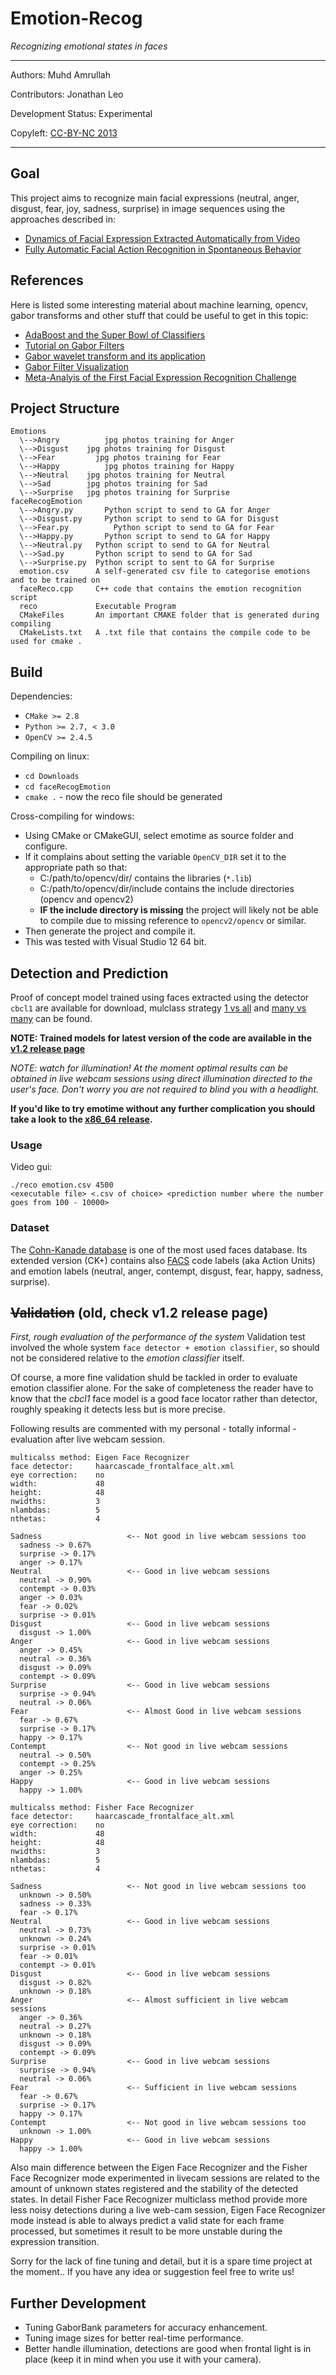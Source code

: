 Emotion-Recog
=======

_Recognizing emotional states in faces_

----------------------------------------------

Authors: Muhd Amrullah

Contributors: Jonathan Leo

Development Status: Experimental 

Copyleft: [CC-BY-NC 2013](http://creativecommons.org/licenses/by-nc/3.0/)

----------------------------------------------

## Goal
This project aims to recognize main facial expressions (neutral, anger, disgust, fear, joy, sadness, surprise) in image
sequences using the approaches described in:

* [Dynamics of Facial Expression Extracted Automatically from Video](http://ieeexplore.ieee.org/xpl/articleDetails.jsp?arnumber=1384873)
* [Fully Automatic Facial Action Recognition in Spontaneous Behavior](http://ieeexplore.ieee.org/xpl/articleDetails.jsp?arnumber=1613024)

## References

Here is listed some interesting material about machine learning, opencv, gabor transforms and other
stuff that could be useful to get in this topic:

 * [AdaBoost and the Super Bowl of Classifiers](http://www.inf.fu-berlin.de/inst/ag-ki/rojas_home/documents/tutorials/adaboost4.pdf)
 * [Tutorial on Gabor Filters](http://mplab.ucsd.edu/tutorials/gabor.pdf)
 * [Gabor wavelet transform and its application](http://disp.ee.ntu.edu.tw/~pujols/Gabor%20wavelet%20transform%20and%20its%20application.pdf)
 * [Gabor Filter Visualization](http://www.cs.umd.edu/class/spring2005/cmsc838s/assignment-projects/gabor-filter-visualization/report.pdf)
 * [Meta-Analyis of the First Facial Expression Recognition Challenge](http://ieeexplore.ieee.org/xpl/articleDetails.jsp?arnumber=6222016)

## Project Structure

    Emotions
      \-->Angry 		 jpg photos training for Anger
      \-->Disgust 	 jpg photos training for Disgust
      \-->Fear		   jpg photos training for Fear
      \-->Happy 		 jpg photos training for Happy
      \-->Neutral    jpg photos training for Neutral
      \-->Sad        jpg photos training for Sad
      \-->Surprise   jpg photos training for Surprise
    faceRecogEmotion            
      \-->Angry.py 		 Python script to send to GA for Anger
      \-->Disgust.py 	 Python script to send to GA for Disgust
      \-->Fear.py		   Python script to send to GA for Fear
      \-->Happy.py 		 Python script to send to GA for Happy
      \-->Neutral.py   Python script to send to GA for Neutral
      \-->Sad.py       Python script to send to GA for Sad
      \-->Surprise.py  Python script to sent to GA for Surprise
      emotion.csv      A self-generated csv file to categorise emotions and to be trained on
      faceReco.cpp     C++ code that contains the emotion recognition script
      reco             Executable Program
      CMakeFiles       An important CMAKE folder that is generated during compiling
      CMakeLists.txt   A .txt file that contains the compile code to be used for cmake .


## Build

Dependencies:

* `CMake >= 2.8`
* `Python >= 2.7, < 3.0`
* `OpenCV >= 2.4.5`

Compiling on linux:

* `cd Downloads`
* `cd faceRecogEmotion`
* `cmake .` - now the reco file should be generated

Cross-compiling for windows:

* Using CMake or CMakeGUI, select emotime as source folder and configure.
* If it complains about setting the variable `OpenCV_DIR` set it to the appropriate path so that:
  - C:/path/to/opencv/dir/ contains the libraries (`*.lib`)
  - C:/path/to/opencv/dir/include contains the include directories (opencv and opencv2)
  - **IF the include directory is missing** the project will likely not be able
    to compile due to missing reference to `opencv2/opencv` or similar.
* Then generate the project and compile it.
* This was tested with Visual Studio 12 64 bit.

## Detection and Prediction

Proof of concept model trained using faces extracted using the detector `cbcl1` are available for download, mulclass strategy [1 vs all](https://dl.dropboxusercontent.com/u/7618747/dataset_svm_354_cbcl1_1vsall.zip) and [many vs many](https://dl.dropboxusercontent.com/u/7618747/dataset_svm_354_cbcl1_1vsallext.zip) can be found.

__NOTE: Trained models for latest version of the code are available in the [v1.2 release page](https://github.com/luca-m/emotime/releases/tag/v1.2-experimental)__

_NOTE: watch for illumination! At the moment optimal results can be obtained in live webcam sessions using direct illumination directed to the user's face. Don't worry you are not required to blind you with a headlight._

__If you'd like to try emotime without any further complication you should take a look to the [x86_64 release](https://github.com/luca-m/emotime/releases/tag/v1.1-experimental).__


### Usage

Video gui:

    ./reco emotion.csv 4500   
    <executable file> <.csv of choice> <prediction number where the number goes from 100 - 10000>


### Dataset

The [Cohn-Kanade database](http://www.consortium.ri.cmu.edu/ckagree/) is one of the most used faces database. Its extended version (CK+) contains also [FACS](http://en.wikipedia.org/wiki/Facial_Action_Coding_System)
code labels (aka Action Units) and emotion labels (neutral, anger, contempt, disgust, fear, happy, sadness, surprise).

## ~~Validation~~ (old, check v1.2 release page)

_First, rough evaluation of the performance of the system_ 
Validation test involved the whole system `face detector + emotion classifier`, so should not be considered relative to the _emotion classifier_ itself. 

Of course, a more fine validation shuld be tackled in order to evaluate emotion classifier alone.
For the sake of completeness the reader have to know that the _cbcl1_ face model is a good face locator rather than detector, roughly speaking it detects less but is more precise.

Following results are commented with my personal - totally informal - evaluation after live webcam session.

```text
multicalss method: Eigen Face Recognizer 
face detector:     haarcascade_frontalface_alt.xml
eye correction:    no 
width:             48
height:            48 
nwidths:           3 
nlambdas:          5
nthetas:           4

Sadness                   <-- Not good in live webcam sessions too
  sadness -> 0.67%
  surprise -> 0.17%
  anger -> 0.17%
Neutral                   <-- Good in live webcam sessions
  neutral -> 0.90%
  contempt -> 0.03%
  anger -> 0.03%
  fear -> 0.02%
  surprise -> 0.01%
Disgust                   <-- Good in live webcam sessions
  disgust -> 1.00%
Anger                     <-- Good in live webcam sessions
  anger -> 0.45%
  neutral -> 0.36%
  disgust -> 0.09%
  contempt -> 0.09%
Surprise                  <-- Good in live webcam sessions
  surprise -> 0.94%
  neutral -> 0.06%
Fear                      <-- Almost Good in live webcam sessions
  fear -> 0.67%
  surprise -> 0.17%
  happy -> 0.17%
Contempt                  <-- Not good in live webcam sessions
  neutral -> 0.50%
  contempt -> 0.25%
  anger -> 0.25%
Happy                     <-- Good in live webcam sessions
  happy -> 1.00%
```

```text
multicalss method: Fisher Face Recognizer
face detector:     haarcascade_frontalface_alt.xml
eye correction:    no 
width:             48
height:            48 
nwidths:           3 
nlambdas:          5
nthetas:           4

Sadness                   <-- Not good in live webcam sessions too
  unknown -> 0.50%
  sadness -> 0.33%
  fear -> 0.17%
Neutral                   <-- Good in live webcam sessions 
  neutral -> 0.73%
  unknown -> 0.24%
  surprise -> 0.01%
  fear -> 0.01%
  contempt -> 0.01%
Disgust                   <-- Good in live webcam sessions
  disgust -> 0.82%
  unknown -> 0.18%
Anger                     <-- Almost sufficient in live webcam sessions
  anger -> 0.36%
  neutral -> 0.27%
  unknown -> 0.18%
  disgust -> 0.09%
  contempt -> 0.09%
Surprise                  <-- Good in live webcam sessions
  surprise -> 0.94%
  neutral -> 0.06%
Fear                      <-- Sufficient in live webcam sessions
  fear -> 0.67%
  surprise -> 0.17%
  happy -> 0.17%
Contempt                  <-- Not good in live webcam sessions too
  unknown -> 1.00%
Happy                     <-- Good in live webcam sessions 
  happy -> 1.00%
```

Also main difference between the Eigen Face Recognizer and the Fisher Face Recognizer mode experimented in livecam sessions are related to the amount of unknown states registered and the stability of the detected states.
In detail Fisher Face Recognizer multiclass method provide more less noisy detections during a live web-cam session, Eigen Face Recognizer mode instead is able to always predict a valid state for each frame processed, but sometimes it result to be more unstable during the expression transition.


Sorry for the lack of fine tuning and detail, but it is a spare time project at the moment..
If you have any idea or suggestion feel free to write us!


## Further Development

* Tuning GaborBank parameters for accuracy enhancement.
* Tuning image sizes for better real-time performance.
* Better handle illumination, detections are good when frontal light is in place (keep it in mind when you use it with your camera).

